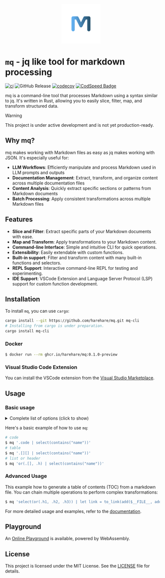 <div align="center">
    <img src="docs/assets/logo.svg" style="width: 128px; height: 128px; margin-right: 10px;"/>
</div>

# `mq` - jq like tool for markdown processing

[![ci](https://github.com/harehare/mq/actions/workflows/ci.yml/badge.svg)](https://github.com/harehare/mq/actions/workflows/ci.yml)
![GitHub Release](https://img.shields.io/github/v/release/harehare/mq)
[![codecov](https://codecov.io/gh/harehare/mq/graph/badge.svg?token=E4UD7Q9NC3)](https://codecov.io/gh/harehare/mq)
[![CodSpeed Badge](https://img.shields.io/endpoint?url=https://codspeed.io/badge.json)](https://codspeed.io/harehare/mq)

mq is a command-line tool that processes Markdown using a syntax similar to jq.
It's written in Rust, allowing you to easily slice, filter, map, and transform structured data.

> [!WARNING]
> This project is under active development and is not yet production-ready.

## Why mq?

mq makes working with Markdown files as easy as jq makes working with JSON. It's especially useful for:

- **LLM Workflows**: Efficiently manipulate and process Markdown used in LLM prompts and outputs
- **Documentation Management**: Extract, transform, and organize content across multiple documentation files
- **Content Analysis**: Quickly extract specific sections or patterns from Markdown documents
- **Batch Processing**: Apply consistent transformations across multiple Markdown files

## Features

- **Slice and Filter**: Extract specific parts of your Markdown documents with ease.
- **Map and Transform**: Apply transformations to your Markdown content.
- **Command-line Interface**: Simple and intuitive CLI for quick operations.
- **Extensibility**: Easily extendable with custom functions.
- **Built-in support**: Filter and transform content with many built-in functions and selectors.
- **REPL Support**: Interactive command-line REPL for testing and experimenting.
- **IDE Support**: VSCode Extension and Language Server Protocol (LSP) support for custom function development.

## Installation

To install `mq`, you can use `cargo`:

```sh
cargo install --git https://github.com/harehare/mq.git mq-cli
# Installing from cargo is under preparation.
cargo install mq-cli
```

### Docker

```sh
$ docker run --rm ghcr.io/harehare/mq:0.1.0-preview
```

### Visual Studio Code Extension

You can install the VSCode extension from the [Visual Studio Marketplace](https://marketplace.visualstudio.com/items?itemName=harehare.vscode-mq).

## Usage

### Basic usage

<details>
<summary>Complete list of options (click to show)</summary>

```sh
Usage: mq [OPTIONS] [QUERY] [FILES]... [COMMAND]

Commands:
  repl
  fmt
  completion
  help        Print this message or the help of the given subcommand(s)

Arguments:
  [QUERY]
  [FILES]...

Options:
  -f, --from-file <FROM_FILE>           load filter from the file
  -R, --raw-input                       Reads each line as a string
  -n, --null-input                      Use empty string as the single input value
  -L, --directory <MODULE_DIRECTORIES>  Search modules from the directory
  -M, --module-names <MODULE_NAMES>     Load additional modules from specified files
      --arg <NAME> <VALUE>              Sets  string  that can be referenced at runtime
  -c, --compact-output                  pretty print
  -F, --output-format <OUTPUT_FORMAT>   Compact instead of pretty-printed output [default: markdown] [possible values: markdown, html, text]
  -U, --update                          Update the input markdown
      --unbuffered                      Unbuffered output
      --list-style <LIST_STYLE>         Set the list style for markdown output [default: dash] [possible values: dash, plus, star]
  -v, --verbose...                      Increase logging verbosity
  -q, --quiet...                        Decrease logging verbosity
  -h, --help                            Print help
  -V, --version                         Print version
```

</details>

Here's a basic example of how to use `mq`:

```sh
# code
$ mq '.code | select(contains("name"))'
# table
$ mq '.[][] | select(contains("name"))'
# list or header
$ mq 'or(.[], .h) | select(contains("name"))'
```

### Advanced Usage

This example how to generate a table of contents (TOC) from a markdown file.
You can chain multiple operations to perform complex transformations:

```sh
$ mq 'select(or(.h1, .h2, .h3)) | let link = to_link(add($__FILE__, add("#", to_text(self))), to_text(self)) | if (is_h1()): to_md_list(link, 1)  elif (is_h2()): to_md_list(link, 2) elif (is_h3()): to_md_list(link, 3) else: None' docs/book/*.md
```

For more detailed usage and examples, refer to the [documentation](https://harehare.github.io/mq/book/).

## Playground

An [Online Playground](https://harehare.github.io/mq/playground) is available, powered by WebAssembly.

## License

This project is licensed under the MIT License. See the [LICENSE](LICENSE) file for details.
